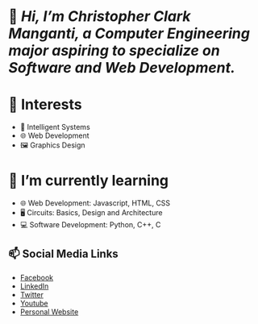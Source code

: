 # 👋 *Hi, I’m Christopher Clark Manganti, a Computer Engineering major aspiring to specialize on Software and Web Development.*

# 👀 Interests
- 📱 Intelligent Systems
- 🌐 Web Development
- 🖼 Graphics Design

# 🌱 I’m currently learning 
- 🌐 Web Development: Javascript, HTML, CSS
- 🖥 Circuits: Basics, Design and Architecture
- 💻 Software Development: Python, C++, C

## 📫 Social Media Links
- [Facebook](https://www.facebook.com/ccmanganti)
- [LinkedIn](https://www.linkedin.com/in/ccmanganti)
- [Twitter](https://twitter.com/ccmanganti)
- [Youtube](www.youtube.com/channel/UCWupEP18zVCC8e2tLl6QQ7Q)
- [Personal Website](https://christopher-clark.herokuapp.com)

